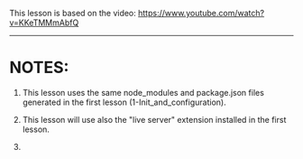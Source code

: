 This lesson is based on the video: 
    https://www.youtube.com/watch?v=KKeTMMmAbfQ

***

# NOTES:
1. This lesson uses the same node_modules and package.json files generated in the first lesson (1-Init_and_configuration).

2. This lesson will use also the "live server" extension installed in the first lesson.

3. 